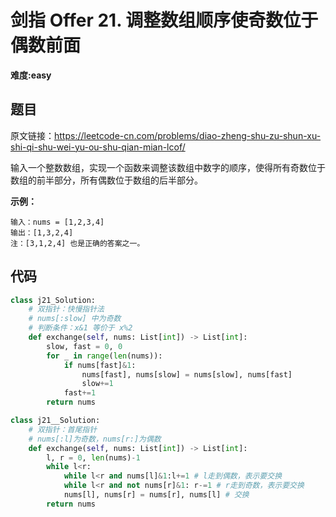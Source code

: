 # 剑指 Offer 21. 调整数组顺序使奇数位于偶数前面
**难度:easy**
## 题目
原文链接：https://leetcode-cn.com/problems/diao-zheng-shu-zu-shun-xu-shi-qi-shu-wei-yu-ou-shu-qian-mian-lcof/

输入一个整数数组，实现一个函数来调整该数组中数字的顺序，使得所有奇数位于数组的前半部分，所有偶数位于数组的后半部分。

**示例：**
```
输入：nums = [1,2,3,4]
输出：[1,3,2,4] 
注：[3,1,2,4] 也是正确的答案之一。
```

## 代码
```python
class j21_Solution:
    # 双指针：快慢指针法
    # nums[:slow] 中为奇数
    # 判断条件：x&1 等价于 x%2
    def exchange(self, nums: List[int]) -> List[int]:
        slow, fast = 0, 0
        for _ in range(len(nums)):
            if nums[fast]&1:
                nums[fast], nums[slow] = nums[slow], nums[fast]
                slow+=1
            fast+=1
        return nums
```
```python
class j21__Solution:
    # 双指针：首尾指针
    # nums[:l]为奇数，nums[r:]为偶数
    def exchange(self, nums: List[int]) -> List[int]:
        l, r = 0, len(nums)-1
        while l<r:
            while l<r and nums[l]&1:l+=1 # l走到偶数，表示要交换
            while l<r and not nums[r]&1: r-=1 # r走到奇数，表示要交换
            nums[l], nums[r] = nums[r], nums[l] # 交换
        return nums
```
